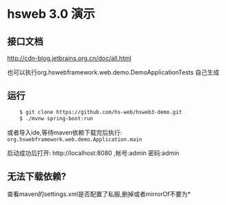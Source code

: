 # hsweb 3.0 演示

## 接口文档

http://cdn-blog.jetbrains.org.cn/doc/all.html

也可以执行org.hswebframework.web.demo.DemoApplicationTests 自己生成


## 运行
```bash
    $ git clone https://github.com/hs-web/hsweb3-demo.git
    $ ./mvnw spring-boot:run
```

或者导入ide,等待maven依赖下载完后执行: 
``org.hswebframework.web.demo.Application.main``

启动成功后打开: http://localhost:8080 ,帐号:admin 密码:admin

## 无法下载依赖?
查看maven的settings.xml是否配置了私服,删掉或者mirrorOf不要为*

